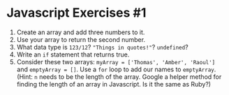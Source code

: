 # Javascript Exercises #1

  1. Create an array and add three numbers to it.
  2. Use your array to return the second number.
  3. What data type is `123/12`? `"Things in quotes!"`? `undefined`?
  4. Write an `if` statement that returns true.
  5. Consider these two arrays: `myArray = ['Thomas', 'Amber', 'Raoul']` and `emptyArray = []`. Use a `for` loop to add our names to `emptyArray`. (Hint: `n` needs to be the length of the array. Google a helper method for finding the length of an array in Javascript. Is it the same as Ruby?)
